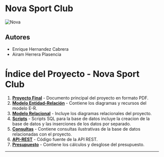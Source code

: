 # **Nova Sport Club**
![Nova](https://i.imgur.com/gZmysJ6.png)
## **Autores**
- Enrique Hernandez Cabrera
- Airam Herrera Plasencia
  
# **Índice del Proyecto - Nova Sport Club**

1. [**Proyecto Final**](./Proyecto_Final_ADBD.pdf) - Documento principal del proyecto en formato PDF.
2. [**Modelo Entidad-Relación**](./Modelo_E-R) - Contiene los diagramas y recursos del modelo E-R.
3. [**Modelo Relacional**](./Modelo_Relacional) - Incluye los diagramas relacionales del proyecto.
4. [**Scripts**](./Scripts) - Scripts SQL para la base de datos incluye la creacion de la base de datos y las inserciones de los datos por separado.
5. [**Consultas**](./Consultas) - Contiene consultas ilustrativas de la base de datos relacionadas con el proyecto.
6. [**API-REST**](./API-REST) - Código fuente de la API REST.
7. [**Presupuesto**](./Presupuesto) - Contiene los cálculos y desglose del presupuesto.

---



